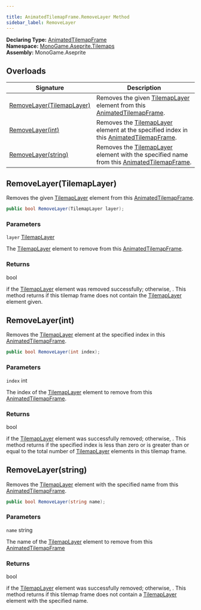 ```yaml
---

title: AnimatedTilemapFrame.RemoveLayer Method
sidebar_label: RemoveLayer
---
```

**Declaring Type:** [AnimatedTilemapFrame](../)  
**Namespace:** [MonoGame.Aseprite.Tilemaps](../../)  
**Assembly:** MonoGame.Aseprite

## Overloads

| Signature                                             | Description                                                                                                                            |
| ----------------------------------------------------- | -------------------------------------------------------------------------------------------------------------------------------------- |
| [RemoveLayer(TilemapLayer)](#removelayertilemaplayer) | Removes the given [TilemapLayer](../../TilemapLayer/) element from this [AnimatedTilemapFrame](../).                   |
| [RemoveLayer(int)](#removelayerint)                   | Removes the [TilemapLayer](../../TilemapLayer/) element at the specified index in this [AnimatedTilemapFrame](../).    |
| [RemoveLayer(string)](#removelayerstring)             | Removes the [TilemapLayer](../../TilemapLayer/) element with the specified name from this [AnimatedTilemapFrame](../). |

## RemoveLayer(TilemapLayer)

Removes the given [TilemapLayer](../../TilemapLayer/) element from this [AnimatedTilemapFrame](../).

```csharp
public bool RemoveLayer(TilemapLayer layer);
```

### Parameters

`layer`  [TilemapLayer](../../TilemapLayer/)

The [TilemapLayer](../../TilemapLayer/) element to remove from this [AnimatedTilemapFrame](../).

### Returns

bool

 if the [TilemapLayer](../../TilemapLayer/) element was removed successfully; otherwise, .  This method returns  if this tilemap frame does not contain                 the [TilemapLayer](../../TilemapLayer/) element given.

## RemoveLayer(int)

Removes the [TilemapLayer](../../TilemapLayer/) element at the specified index in this [AnimatedTilemapFrame](../).

```csharp
public bool RemoveLayer(int index);
```

### Parameters

`index`  int

The index of the [TilemapLayer](../../TilemapLayer/) element to remove from this [AnimatedTilemapFrame](../).

### Returns

bool

 if the [TilemapLayer](../../TilemapLayer/) element was successfully removed; otherwise, .  This method returns  if the specified index is less than                  zero or is greater than or equal to the total number of [TilemapLayer](../../TilemapLayer/) elements in this tilemap                 frame.

## RemoveLayer(string)

Removes the [TilemapLayer](../../TilemapLayer/) element with the specified name from this [AnimatedTilemapFrame](../).

```csharp
public bool RemoveLayer(string name);
```

### Parameters

`name`  string

The name of the [TilemapLayer](../../TilemapLayer/) element to remove from this [AnimatedTilemapFrame](../)

### Returns

bool

 if the [TilemapLayer](../../TilemapLayer/) element was successfully removed; otherwise, .  This method returns  if this tilemap frame does not                  contain a [TilemapLayer](../../TilemapLayer/) element with the specified name.


